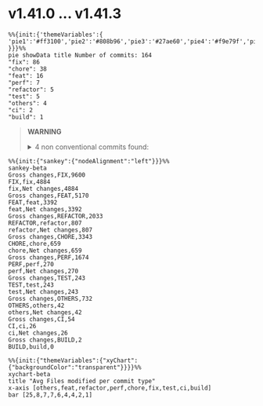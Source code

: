 # v1.41.0 ... v1.41.3
``` mermaid
%%{init:{'themeVariables':{
'pie1':'#ff3100','pie2':'#808b96','pie3':'#27ae60','pie4':'#f9e79f','pie5':'#5dade2','pie6':'#76d7c4','pie7':'#000000','pie8':'#8e44ad','pie9':'#d6dbdf'
}}}%%
pie showData title Number of commits: 164
"fix": 86
"chore": 38
"feat": 16
"perf": 7
"refactor": 5
"test": 5
"others": 4
"ci": 2
"build": 1
```
> **WARNING**
> <details><summary>4 non conventional commits found:</summary><ul>
> <li>1.41.3 (#22925)</li>
> <li>1.41.2 (#22791)</li>
> <li>1.41.1 (#22642)</li>
> <li>Revert "fix(publish): error if there are uncommitted changes (#22613)" (#22625)</li>
> </ul></details>
```mermaid
%%{init:{"sankey":{"nodeAlignment":"left"}}}%%
sankey-beta
Gross changes,FIX,9600
FIX,fix,4884
fix,Net changes,4884
Gross changes,FEAT,5170
FEAT,feat,3392
feat,Net changes,3392
Gross changes,REFACTOR,2033
REFACTOR,refactor,807
refactor,Net changes,807
Gross changes,CHORE,3343
CHORE,chore,659
chore,Net changes,659
Gross changes,PERF,1674
PERF,perf,270
perf,Net changes,270
Gross changes,TEST,243
TEST,test,243
test,Net changes,243
Gross changes,OTHERS,732
OTHERS,others,42
others,Net changes,42
Gross changes,CI,54
CI,ci,26
ci,Net changes,26
Gross changes,BUILD,2
BUILD,build,0
```

```mermaid
%%{init:{"themeVariables":{"xyChart":{"backgroundColor":"transparent"}}}}%%
xychart-beta
title "Avg Files modified per commit type"
x-axis [others,feat,refactor,perf,chore,fix,test,ci,build]
bar [25,8,7,7,6,4,4,2,1]
```